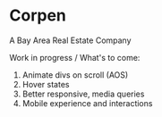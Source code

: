 # Corpen

A Bay Area Real Estate Company

Work in progress / What's to come:

1. Animate divs on scroll (AOS)
2. Hover states
3. Better responsive, media queries
4. Mobile experience and interactions
